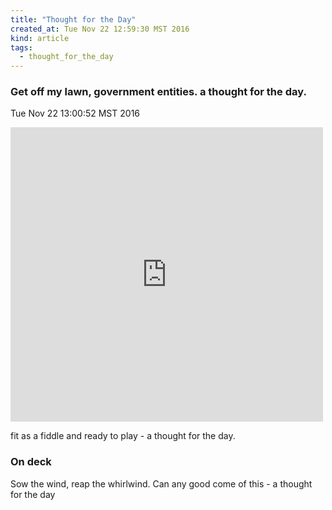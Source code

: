 ```yaml
---
title: "Thought for the Day"
created_at: Tue Nov 22 12:59:30 MST 2016
kind: article
tags:
  - thought_for_the_day
---
```


<h3>
Get off my lawn, government entities. a thought for the day.
</h3>

Tue Nov 22 13:00:52 MST 2016

<iframe src="https://www.facebook.com/plugins/post.php?href=https%3A%2F%2Fwww.facebook.com%2Fcraig.anderson.376%2Fposts%2F1543585788991184&width=500" width="500" height="471" style="border:none;overflow:hidden" scrolling="no" frameborder="0" allowTransparency="true"></iframe>

fit as a fiddle and ready to play - a thought for the day.

### On deck

Sow the wind, reap the whirlwind. Can any good come of this - a thought for the day

<!--
html boilerplate
<a href="" target="_blank"></a>
<a name=""></a>
<img src="" width="400px">
<ul>
  <li></li>
</ul>
<pre>
</pre>
<pre><code>
</code></pre>
<math xmlns='http://www.w3.org/1998/Math/MathML' display='block'>
</math>
-->
